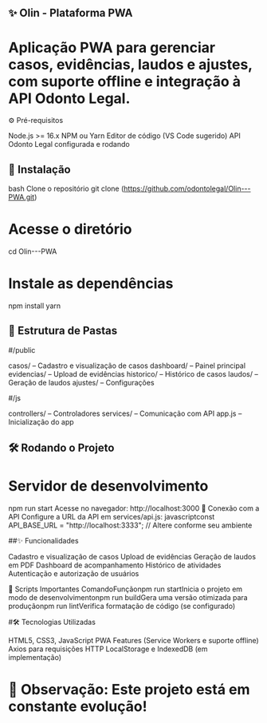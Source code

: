 ## ✨ Olin - Plataforma PWA
# Aplicação PWA para gerenciar casos, evidências, laudos e ajustes, com suporte offline e integração à API Odonto Legal.
⚙️ Pré-requisitos

Node.js >= 16.x
NPM ou Yarn
Editor de código (VS Code sugerido)
API Odonto Legal configurada e rodando


## 🚀 Instalação
bash Clone o repositório
git clone (https://github.com/odontolegal/Olin---PWA.git)


# Acesse o diretório
cd Olin---PWA


# Instale as dependências
npm install
yarn


## 📂 Estrutura de Pastas


#/public


casos/ – Cadastro e visualização de casos
dashboard/ – Painel principal
evidencias/ – Upload de evidências
historico/ – Histórico de casos
laudos/ – Geração de laudos
ajustes/ – Configurações


#/js

controllers/ – Controladores
services/ – Comunicação com API
app.js – Inicialização do app


## 🛠️ Rodando o Projeto

# Servidor de desenvolvimento
npm run start
Acesse no navegador: http://localhost:3000
🔗 Conexão com a API
Configure a URL da API em services/api.js:
javascriptconst API_BASE_URL = "http://localhost:3333"; // Altere conforme seu ambiente


##✨ Funcionalidades


Cadastro e visualização de casos
Upload de evidências
Geração de laudos em PDF
Dashboard de acompanhamento
Histórico de atividades
Autenticação e autorização de usuários


📜 Scripts Importantes
ComandoFunçãonpm run startInicia o projeto em modo de desenvolvimentonpm run buildGera uma versão otimizada para produçãonpm run lintVerifica formatação de código (se configurado)


#🛠️ Tecnologias Utilizadas


 HTML5, CSS3, JavaScript
 PWA Features (Service Workers e suporte offline)
 Axios para requisições HTTP
 LocalStorage e IndexedDB (em implementação)


# 📢 Observação: Este projeto está em constante evolução!
